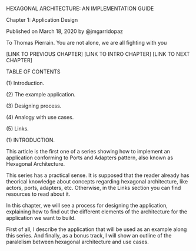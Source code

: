 HEXAGONAL ARCHITECTURE: AN IMPLEMENTATION GUIDE

Chapter 1: Application Design


Published on March 18, 2020 by @jmgarridopaz

To Thomas Pierrain. You are not alone, we are all fighting with you


[LINK TO PREVIOUS CHAPTER] [LINK TO INTRO CHAPTER] [LINK TO NEXT CHAPTER]


TABLE OF CONTENTS

(1) Introduction.

(2) The example application.

(3) Designing process.

(4) Analogy with use cases.

(5) Links.


(1) INTRODUCTION.

This article is the first one of a series showing how to implement an application conforming to Ports and Adapters pattern, also known as Hexagonal Architecture.

This series has a practical sense. It is supposed that the reader already has theorical knowledge about concepts regarding hexagonal architecture, like actors, ports, adapters, etc. Otherwise, in the Links section you can find resources to read about it.

In this chapter, we will see a process for designing the application, explaining how to find out the different elements of the architecture for the application we want to build.

First of all, I describe the application that will be used as an example along this series. And finally, as a bonus track, I will show an outline of the paralelism between hexagonal architecture and use cases.

